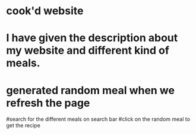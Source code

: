 # cook'd website
# I have given the description about my website and different kind of meals. 
# generated random meal when we refresh the page
#search for the different meals on search bar
#click on the random meal to get the recipe
